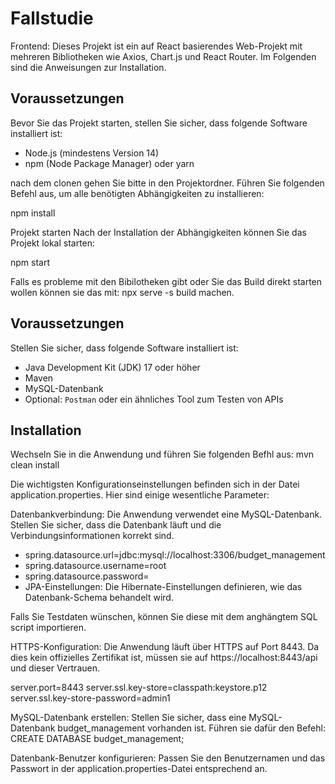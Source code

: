 # Fallstudie

Frontend:
Dieses Projekt ist ein auf React basierendes Web-Projekt mit mehreren Bibliotheken wie Axios, Chart.js und React Router. Im Folgenden sind die Anweisungen zur Installation.

## Voraussetzungen

Bevor Sie das Projekt starten, stellen Sie sicher, dass folgende Software installiert ist:

- Node.js (mindestens Version 14)
- npm (Node Package Manager) oder yarn

nach dem clonen gehen Sie bitte in den Projektordner.
Führen Sie folgenden Befehl aus, um alle benötigten Abhängigkeiten zu installieren:

npm install

Projekt starten
Nach der Installation der Abhängigkeiten können Sie das Projekt lokal starten:

npm start

Falls es probleme mit den Bibilotheken gibt oder Sie das Build direkt starten wollen können sie das mit: npx serve -s build machen. 

## Voraussetzungen

Stellen Sie sicher, dass folgende Software installiert ist:

- Java Development Kit (JDK) 17 oder höher
- Maven
- MySQL-Datenbank
- Optional: `Postman` oder ein ähnliches Tool zum Testen von APIs

## Installation

Wechseln Sie in die Anwendung und führen Sie folgenden Befhl aus:
mvn clean install

Die wichtigsten Konfigurationseinstellungen befinden sich in der Datei application.properties. Hier sind einige wesentliche Parameter:

Datenbankverbindung: Die Anwendung verwendet eine MySQL-Datenbank. Stellen Sie sicher, dass die Datenbank läuft und die Verbindungsinformationen korrekt sind.


- spring.datasource.url=jdbc:mysql://localhost:3306/budget_management
- spring.datasource.username=root
- spring.datasource.password=
- JPA-Einstellungen: Die Hibernate-Einstellungen definieren, wie das Datenbank-Schema behandelt wird.

Falls Sie Testdaten wünschen, können Sie diese mit dem anghängtem SQL script importieren. 



HTTPS-Konfiguration: Die Anwendung läuft über HTTPS auf Port 8443. Da dies kein offizielles Zertifikat ist, müssen sie auf https://localhost:8443/api und dieser Vertrauen.

server.port=8443
server.ssl.key-store=classpath:keystore.p12
server.ssl.key-store-password=admin1

MySQL-Datenbank erstellen: Stellen Sie sicher, dass eine MySQL-Datenbank budget_management vorhanden ist.
Führen sie dafür den Befehl:
CREATE DATABASE budget_management;

Datenbank-Benutzer konfigurieren: Passen Sie den Benutzernamen und das Passwort in der application.properties-Datei entsprechend an.

 
